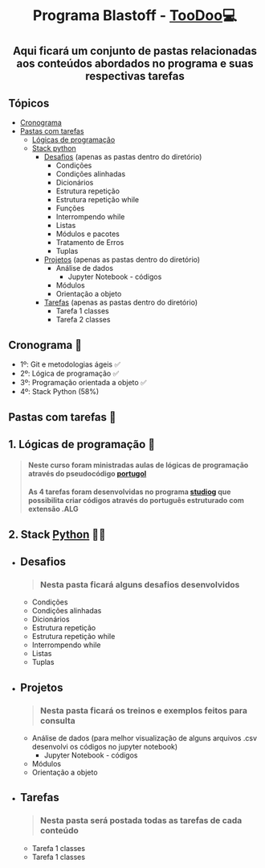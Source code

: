 <h1 align="center"> Programa Blastoff - <a href="http://www.toodoo.com.br/">TooDoo</a>💻 </h1>

<h2 align="center"> Aqui ficará um conjunto de pastas relacionadas aos conteúdos abordados no programa e suas respectivas tarefas</h2>

## Tópicos 
- [Cronograma](#cronograma-)
- [Pastas com tarefas](#pastas-com-tarefas-)
  - [Lógicas de programação](#1-lógicas-de-programação-)
  - [Stack python](#2-stack-python-)
    - [Desafios](#desafios) (apenas as pastas dentro do diretório)
      - Condições
      - Condições alinhadas
      - Dicionários
      - Estrutura repetição
      - Estrutura repetição while
      - Funções 
      - Interrompendo while
      - Listas
      - Módulos e pacotes
      - Tratamento de Erros
      - Tuplas
    - [Projetos](#projetos) (apenas as pastas dentro do diretório)
      - Análise de dados
        - Jupyter Notebook - códigos
      - Módulos
      - Orientação a objeto
    - [Tarefas](#tarefas) (apenas as pastas dentro do diretório)
      - Tarefa 1 classes
      - Tarefa 2 classes

## Cronograma 📆
- 1º: Git e metodologias ágeis ✅
- 2º: Lógica de programação ✅
- 3º: Programação orientada a objeto ✅
- 4º: Stack Python (58%)

## Pastas com tarefas 📂

## 1. Lógicas de programação 💬
> <h4>Neste curso foram ministradas aulas de lógicas de programação através do pseudocódigo <a href="https://pt.wikipedia.org/wiki/Portugol">portugol</a> </h4>
> <h4>As 4 tarefas foram desenvolvidas no programa <a href="https://visualg3.com.br/">studiog</a> que possibilita criar códigos através do português estruturado com extensão .ALG </h4>


## 2. Stack <a href="https://www.python.org/">Python</a> 🐍🔜
  - ## Desafios
    > <h3>Nesta pasta ficará alguns desafios desenvolvidos</h3>
    <ul>
    <li>Condições</li>
    <li>Condições alinhadas</li>
    <li>Dicionários</li>
    <li>Estrutura repetição</li>
    <li>Estrutura repetição while</li>
    <li>Interrompendo while</li>
    <li>Listas</li>
    <li>Tuplas</li>
    </ul>
 
- ## Projetos
  > <h3>Nesta pasta ficará os treinos e exemplos feitos para consulta</h3>
  <ul>
    <li>Análise de dados (para melhor visualização de alguns arquivos .csv desenvolvi os códigos no jupyter notebook)
      <ul>
        <li>Jupyter Notebook - códigos</li>
      </ul>
  </li>
    <li>Módulos</li>
    <li>Orientação a objeto</li>
    </ul>
  
- ## Tarefas
  > <h3>Nesta pasta será postada todas as tarefas de cada conteúdo</h3>
    <ul>
    <li>Tarefa 1 classes</li>
    <li>Tarefa 1 classes</li>
    </ul>
